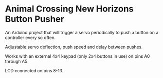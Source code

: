 # Animal Crossing New Horizons Button Pusher

An Arduino project that will trigger a servo periodically to push a button on a controller every so often.

Adjustable servo deflection, push speed and delay between pushes.

Works with an external 4x4 keypad (only 2x4 buttons in use) on pins A0 through A5.

LCD connected on pins 8-13.
